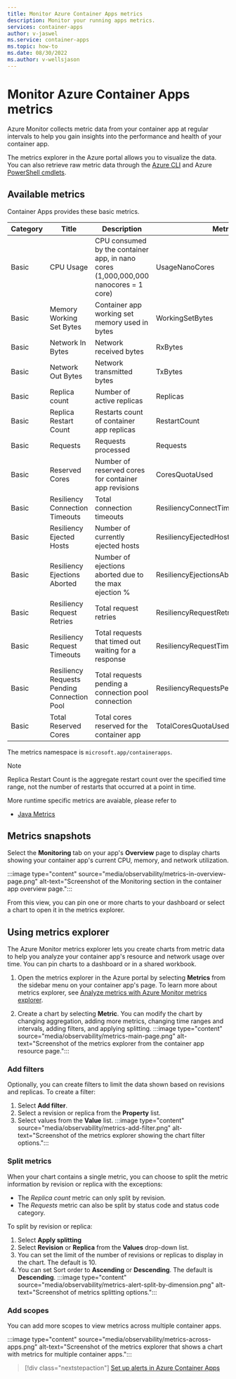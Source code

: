 ```yaml
---
title: Monitor Azure Container Apps metrics
description: Monitor your running apps metrics.
services: container-apps
author: v-jaswel
ms.service: container-apps
ms.topic: how-to
ms.date: 08/30/2022
ms.author: v-wellsjason
---
```


# Monitor Azure Container Apps metrics

Azure Monitor collects metric data from your container app at regular intervals to help you gain insights into the performance and health of your container app. 

The metrics explorer in the Azure portal allows you to visualize the data. You can also retrieve raw metric data through the [Azure CLI](/cli/azure/monitor/metrics) and Azure [PowerShell cmdlets](/powershell/module/az.monitor/get-azmetric).

## Available metrics

Container Apps provides these basic metrics.

|Category|Title  | Description | Metric ID |Unit  |
|---------|---------|---------|---------|---------|
| Basic | CPU Usage | CPU consumed by the container app, in nano cores (1,000,000,000 nanocores = 1 core)  | UsageNanoCores| nanocores|
| Basic |Memory Working Set Bytes |Container app working set memory used in bytes|WorkingSetBytes|bytes|
| Basic |Network In Bytes|Network received bytes|RxBytes|bytes|
| Basic |Network Out Bytes|Network transmitted bytes|TxBytes|bytes|
| Basic |Replica count|Number of active replicas| Replicas | n/a |
| Basic |Replica Restart Count|Restarts count of container app replicas| RestartCount | n/a |
| Basic |Requests|Requests processed|Requests|n/a|
| Basic |Reserved Cores|Number of reserved cores for container app revisions |CoresQuotaUsed|n/a|
| Basic |Resiliency Connection Timeouts |Total connection timeouts |ResiliencyConnectTimeouts |n/a|
| Basic |Resiliency Ejected Hosts |Number of currently ejected hosts|ResiliencyEjectedHosts |n/a|
| Basic |Resiliency Ejections Aborted |Number of ejections aborted due to the max ejection % |ResiliencyEjectionsAborted |n/a|
| Basic |Resiliency Request Retries |Total request retries|ResiliencyRequestRetries|n/a|
| Basic |Resiliency Request Timeouts |Total requests that timed out waiting for a response |ResiliencyRequestTimeouts|n/a|
| Basic |Resiliency Requests Pending Connection Pool |Total requests pending a connection pool connection |ResiliencyRequestsPendingConnectionPool |n/a|
| Basic |Total Reserved Cores |Total cores reserved for the container app |TotalCoresQuotaUsed|n/a|

The metrics namespace is `microsoft.app/containerapps`.

> [!NOTE]
> Replica Restart Count is the aggregate restart count over the specified time range, not the number of restarts that occurred at a point in time.

More runtime specific metrics are avaiable, please refer to
* [Java Metrics](./java-metrics.md)

## Metrics snapshots

Select the **Monitoring** tab on your app's **Overview** page to display charts showing your container app's current CPU, memory, and network utilization.

:::image type="content" source="media/observability/metrics-in-overview-page.png" alt-text="Screenshot of the Monitoring section in the container app overview page.":::

From this view, you can pin one or more charts to your dashboard or select a chart to open it in the metrics explorer.

## Using metrics explorer

The Azure Monitor metrics explorer lets you create charts from metric data to help you analyze your container app's resource and network usage over time. You can pin charts to a dashboard or in a shared workbook.

1. Open the metrics explorer in the Azure portal by selecting **Metrics** from the sidebar menu on your container app's page.  To learn more about metrics explorer, see [Analyze metrics with Azure Monitor metrics explorer](../azure-monitor/essentials/analyze-metrics.md).

1. Create a chart by selecting **Metric**.  You can modify the chart by changing aggregation, adding more metrics, changing time ranges and intervals, adding filters, and applying splitting.
:::image type="content" source="media/observability/metrics-main-page.png" alt-text="Screenshot of the metrics explorer from the container app resource page.":::

### Add filters

Optionally, you can create filters to limit the data shown based on revisions and replicas.  To create a filter:
1. Select **Add filter**.
1. Select a revision or replica from the **Property** list.
1. Select values from the **Value** list.
    :::image type="content" source="media/observability/metrics-add-filter.png" alt-text="Screenshot of the metrics explorer showing the chart filter options.":::

### Split metrics

When your chart contains a single metric, you can choose to split the metric information by revision or replica with the exceptions:

* The *Replica count* metric can only split by revision.
* The *Requests* metric can also be split by status code and status code category. 

To split by revision or replica:

1. Select **Apply splitting** 
1. Select **Revision** or **Replica**  from the **Values** drop-down list. 
1. You can set the limit of the number of revisions or replicas to display in the chart.  The default is 10. 
1. You can set Sort order to **Ascending** or **Descending**.  The default is **Descending**.
:::image type="content" source="media/observability/metrics-alert-split-by-dimension.png" alt-text="Screenshot of metrics splitting options.":::


### Add scopes

You can add more scopes to view metrics across multiple container apps.

:::image type="content" source="media/observability/metrics-across-apps.png" alt-text="Screenshot of the metrics explorer that shows a chart with metrics for multiple container apps.":::

> [!div class="nextstepaction"]
> [Set up alerts in Azure Container Apps](alerts.md)
